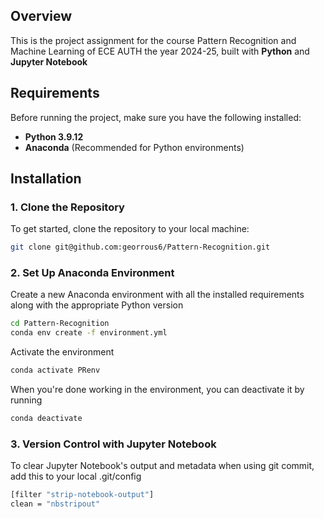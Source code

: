 ## Overview

This is the project assignment for the course Pattern Recognition and Machine Learning of ECE AUTH the year
2024-25, built with **Python** and **Jupyter Notebook**

## Requirements

Before running the project, make sure you have the following installed:

- **Python 3.9.12** 
- **Anaconda** (Recommended for Python environments)

## Installation

### 1. Clone the Repository

To get started, clone the repository to your local machine:

```bash
git clone git@github.com:georrous6/Pattern-Recognition.git
```

### 2. Set Up Anaconda Environment

Create a new Anaconda environment with all the installed requirements along with the appropriate Python version
```bash
cd Pattern-Recognition
conda env create -f environment.yml
```

Activate the environment
```bash
conda activate PRenv
```

When you're done working in the environment, you can deactivate it by running
```bash
conda deactivate
```

### 3. Version Control with Jupyter Notebook

To clear Jupyter Notebook's output and metadata when using git commit, add this to your local .git/config
```bash
[filter "strip-notebook-output"]
clean = "nbstripout"
```
